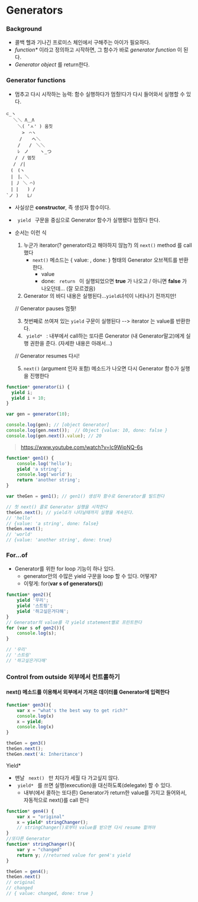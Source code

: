 # Generators

### Background
- 콜백 헬과 기나긴 프로미스 체인에서 구해주는 아이가 필요하다.
- _function*_ 이라고 정의하고 시작하면, 그 함수가 바로 _generator function_ 이 된다.
- _Generator object_ 를 return한다.

### Generator functions
- 멈추고 다시 시작하는 능력: 함수 실행하다가 멈췄!다가 다시 들어와서 실행할 수 있다.
```
⊂_ヽ
　 ＼＼ Λ＿Λ
　　 ＼( ‘ㅅ' ) 움칫
　　　 >　⌒ヽ
　　　/ 　 へ＼
　　 /　　/　＼＼
　　 ﾚ　ノ　　 ヽ_つ
　　/　/ 멈칫
　 /　/|
　(　(ヽ
　|　|、＼
　| 丿 ＼ ⌒)
　| |　　) /
`ノ )　　Lﾉ 
```
- 사실상은 **constructor**, 즉 생성자 함수이다.
- <code> yield </code> 구문을 중심으로 Generator 함수가 실행됐다 멈췄다 한다.
- 순서는 이런 식 
    1. 누군가 iterator(? generator라고 해야하지 않늠?) 의 <code>next()</code> method 를 call 했다
        - <code>next()</code> 메소드는 { value: , done: } 형태의 Generator 오브젝트를 반환한다.
            - value
            - done: <code> return </code> 이 실행되었으면 **true** 가 나오고 / 아니면 **false** 가 나오던데... (잘 모르겠음)
    2. Generator 의 바디 내용은 실행된다...<code>yield</code>녀석이 나타나기 전까지만! 

    // Generator pauses 멈췃!

    3. 첫번째로 쓰여져 있는 <code>yield</code> 구문이 실행된다 --> iterator 는 value를 반환한다.
    4. <code> yield* </code> : 내부에서 call하는 또다른 Generator (내 Generator말고)에게 실행 권한을 준다. (자세한 내용은 아래서...)

    // Generator resumes 다시!

    5. <code>next()</code> (argument 인자 포함) 메소드가 나오면 다시 Generator 함수가 실행을 진행한다

```js
function* generator(i) {
  yield i;
  yield i + 10;
}

var gen = generator(10);

console.log(gen); // [object Generator]
console.log(gen.next());  // Object {value: 10, done: false }
console.log(gen.next().value); // 20
```

> https://www.youtube.com/watch?v=lc9WipNQ-6s

```js
function* gen1() {
    console.log('hello');
    yield 'a string';
    console.log('world');
    return 'another string';
}

var theGen = gen1(); // gen1() 생성자 함수로 Generator를 빌드한다

// 첫 next() 콜로 Generator 실행을 시작한다
theGen.next(); // yield가 나타날때까지 실행을 계속된다.
// 'hello'
// {value: 'a string', done: false}
theGen.next();
// 'world'
// {value: 'another string', done: true}
```

### For...of
- Generator를 위한 for loop 기능이 하나 있다.
    - generator안의 수많은 yield 구문을 loop 할 수 있다. 어떻게?
    - 이렇게: for(**var s of generators()**)

```js
function* gen2(){
    yield '우리';
    yield '스트링';
    yield '하고싶은거다해';
}
// Generator의 value를 각 yield statement별로 프린트한다
for (var s of gen2()){
    console.log(s);
}

// '우리'
// '스트링'
// '하고싶은거다해'

```
### Control from outside 외부에서 컨트롤하기
#### next() 메소드를 이용해서 외부에서 가져온 데이터를 Generator에 입력한다

```js
function* gen3(){
    var x = "what's the best way to get rich?"
    console.log(x)
    x = yield;
    console.log(x)
}

theGen = gen3()
theGen.next();
theGen.next('A: Inheritance')
```

Yield*
- 맨날 <code> next() </code> 만 치다가 세월 다 가고싶지 않다.
- <code> yield* </code> 를 쓰면 실행(execution)을 대신하도록(delegate) 할 수 있다.
    - 내부(에서 콜하는 또다른) Generator가 return한 value를 가지고 들어와서, 자동적으로 next()를 call 한다

```js
function* gen4() {
    var x = "original"
    x = yield* stringChanger();
    // stringChanger()로부터 value를 받으면 다시 resume 할꺼야
}
//또다른 Generator
function* stringChanger(){
    var y = "changed"
    return y; //returned value for gen4's yield
}

theGen = gen4();
theGen.next()
// original
// changed
// { value: changed, done: true }
```

